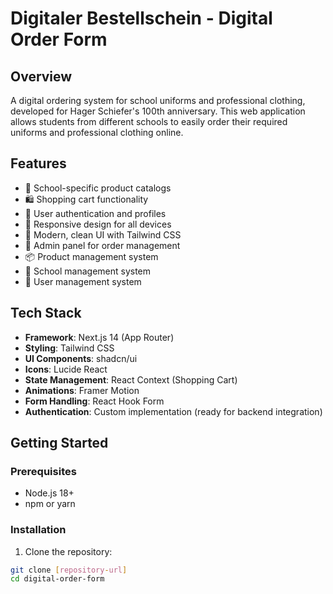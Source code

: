 # Digitaler Bestellschein - Digital Order Form

## Overview
A digital ordering system for school uniforms and professional clothing, developed for Hager Schiefer's 100th anniversary. This web application allows students from different schools to easily order their required uniforms and professional clothing online.

## Features
- 🏫 School-specific product catalogs
- 🛍️ Shopping cart functionality
- 👤 User authentication and profiles
- 📱 Responsive design for all devices
- 🎨 Modern, clean UI with Tailwind CSS
- 🔐 Admin panel for order management
- 📦 Product management system
- 🏫 School management system
- 👥 User management system

## Tech Stack
- **Framework**: Next.js 14 (App Router)
- **Styling**: Tailwind CSS
- **UI Components**: shadcn/ui
- **Icons**: Lucide React
- **State Management**: React Context (Shopping Cart)
- **Animations**: Framer Motion
- **Form Handling**: React Hook Form
- **Authentication**: Custom implementation (ready for backend integration)

## Getting Started

### Prerequisites
- Node.js 18+ 
- npm or yarn

### Installation

1. Clone the repository:
```bash
git clone [repository-url]
cd digital-order-form

